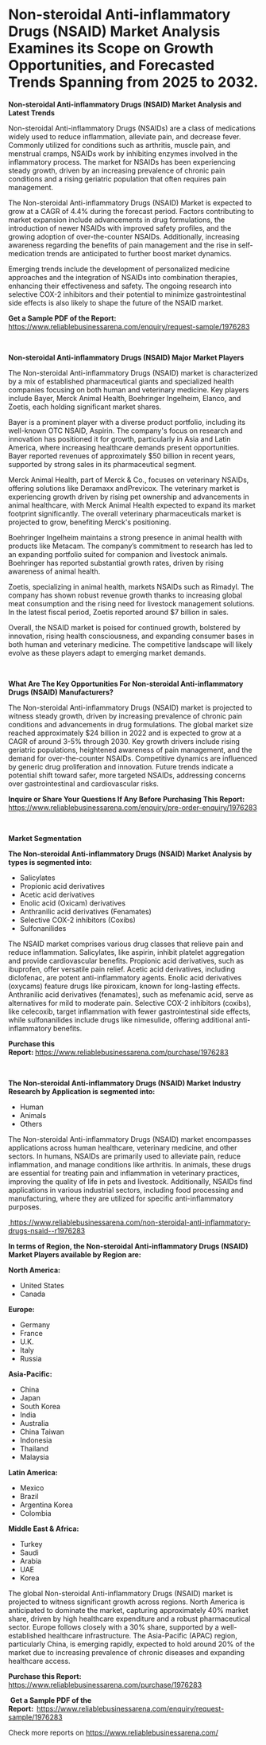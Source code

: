 <p><h1>Non-steroidal Anti-inflammatory Drugs (NSAID) Market Analysis Examines its Scope on Growth Opportunities, and Forecasted Trends Spanning from 2025 to 2032.</h1></p><p><strong>Non-steroidal Anti-inflammatory Drugs (NSAID) Market Analysis and Latest Trends</strong></p>
<p><p>Non-steroidal Anti-inflammatory Drugs (NSAIDs) are a class of medications widely used to reduce inflammation, alleviate pain, and decrease fever. Commonly utilized for conditions such as arthritis, muscle pain, and menstrual cramps, NSAIDs work by inhibiting enzymes involved in the inflammatory process. The market for NSAIDs has been experiencing steady growth, driven by an increasing prevalence of chronic pain conditions and a rising geriatric population that often requires pain management.</p><p>The Non-steroidal Anti-inflammatory Drugs (NSAID) Market is expected to grow at a CAGR of 4.4% during the forecast period. Factors contributing to market expansion include advancements in drug formulations, the introduction of newer NSAIDs with improved safety profiles, and the growing adoption of over-the-counter NSAIDs. Additionally, increasing awareness regarding the benefits of pain management and the rise in self-medication trends are anticipated to further boost market dynamics. </p><p>Emerging trends include the development of personalized medicine approaches and the integration of NSAIDs into combination therapies, enhancing their effectiveness and safety. The ongoing research into selective COX-2 inhibitors and their potential to minimize gastrointestinal side effects is also likely to shape the future of the NSAID market.</p></p>
<p><strong>Get a Sample PDF of the Report:&nbsp;</strong> <a href="https://www.reliablebusinessarena.com/enquiry/request-sample/1976283?utm_campaign=1990&utm_medium=2&utm_source=Github&utm_content=ia&utm_term=09032025&utm_id=non-steroidal-anti-inflammatory-drugs-nsaid">https://www.reliablebusinessarena.com/enquiry/request-sample/1976283</a></p>
<p>&nbsp;</p>
<p><strong>Non-steroidal Anti-inflammatory Drugs (NSAID) Major Market Players</strong></p>
<p><p>The Non-steroidal Anti-inflammatory Drugs (NSAID) market is characterized by a mix of established pharmaceutical giants and specialized health companies focusing on both human and veterinary medicine. Key players include Bayer, Merck Animal Health, Boehringer Ingelheim, Elanco, and Zoetis, each holding significant market shares.</p><p>Bayer is a prominent player with a diverse product portfolio, including its well-known OTC NSAID, Aspirin. The company's focus on research and innovation has positioned it for growth, particularly in Asia and Latin America, where increasing healthcare demands present opportunities. Bayer reported revenues of approximately $50 billion in recent years, supported by strong sales in its pharmaceutical segment.</p><p>Merck Animal Health, part of Merck & Co., focuses on veterinary NSAIDs, offering solutions like Deramaxx andPrevicox. The veterinary market is experiencing growth driven by rising pet ownership and advancements in animal healthcare, with Merck Animal Health expected to expand its market footprint significantly. The overall veterinary pharmaceuticals market is projected to grow, benefiting Merck's positioning.</p><p>Boehringer Ingelheim maintains a strong presence in animal health with products like Metacam. The company’s commitment to research has led to an expanding portfolio suited for companion and livestock animals. Boehringer has reported substantial growth rates, driven by rising awareness of animal health.</p><p>Zoetis, specializing in animal health, markets NSAIDs such as Rimadyl. The company has shown robust revenue growth thanks to increasing global meat consumption and the rising need for livestock management solutions. In the latest fiscal period, Zoetis reported around $7 billion in sales.</p><p>Overall, the NSAID market is poised for continued growth, bolstered by innovation, rising health consciousness, and expanding consumer bases in both human and veterinary medicine. The competitive landscape will likely evolve as these players adapt to emerging market demands.</p></p>
<p>&nbsp;</p>
<p><strong>What Are The Key Opportunities For Non-steroidal Anti-inflammatory Drugs (NSAID) Manufacturers?</strong></p>
<p><p>The Non-steroidal Anti-inflammatory Drugs (NSAID) market is projected to witness steady growth, driven by increasing prevalence of chronic pain conditions and advancements in drug formulations. The global market size reached approximately $24 billion in 2022 and is expected to grow at a CAGR of around 3-5% through 2030. Key growth drivers include rising geriatric populations, heightened awareness of pain management, and the demand for over-the-counter NSAIDs. Competitive dynamics are influenced by generic drug proliferation and innovation. Future trends indicate a potential shift toward safer, more targeted NSAIDs, addressing concerns over gastrointestinal and cardiovascular risks.</p></p>
<p><strong>Inquire or Share Your Questions If Any Before Purchasing This Report:</strong> <a href="https://www.reliablebusinessarena.com/enquiry/pre-order-enquiry/1976283?utm_campaign=1990&utm_medium=2&utm_source=Github&utm_content=ia&utm_term=09032025&utm_id=non-steroidal-anti-inflammatory-drugs-nsaid">https://www.reliablebusinessarena.com/enquiry/pre-order-enquiry/1976283</a></p>
<p>&nbsp;</p>
<p><strong>Market Segmentation</strong></p>
<p><strong>The Non-steroidal Anti-inflammatory Drugs (NSAID) Market Analysis by types is segmented into:</strong></p>
<p><ul><li>Salicylates</li><li>Propionic acid derivatives</li><li>Acetic acid derivatives</li><li>Enolic acid (Oxicam) derivatives</li><li>Anthranilic acid derivatives (Fenamates)</li><li>Selective COX-2 inhibitors (Coxibs)</li><li>Sulfonanilides</li></ul></p>
<p><p>The NSAID market comprises various drug classes that relieve pain and reduce inflammation. Salicylates, like aspirin, inhibit platelet aggregation and provide cardiovascular benefits. Propionic acid derivatives, such as ibuprofen, offer versatile pain relief. Acetic acid derivatives, including diclofenac, are potent anti-inflammatory agents. Enolic acid derivatives (oxycams) feature drugs like piroxicam, known for long-lasting effects. Anthranilic acid derivatives (fenamates), such as mefenamic acid, serve as alternatives for mild to moderate pain. Selective COX-2 inhibitors (coxibs), like celecoxib, target inflammation with fewer gastrointestinal side effects, while sulfonanilides include drugs like nimesulide, offering additional anti-inflammatory benefits.</p></p>
<p><strong>Purchase this Report:&nbsp;</strong><a href="https://www.reliablebusinessarena.com/purchase/1976283?utm_campaign=1990&utm_medium=2&utm_source=Github&utm_content=ia&utm_term=09032025&utm_id=non-steroidal-anti-inflammatory-drugs-nsaid">https://www.reliablebusinessarena.com/purchase/1976283</a></p>
<p>&nbsp;</p>
<p><strong>The Non-steroidal Anti-inflammatory Drugs (NSAID) Market Industry Research by Application is segmented into:</strong></p>
<p><ul><li>Human</li><li>Animals</li><li>Others</li></ul></p>
<p><p>The Non-steroidal Anti-inflammatory Drugs (NSAID) market encompasses applications across human healthcare, veterinary medicine, and other sectors. In humans, NSAIDs are primarily used to alleviate pain, reduce inflammation, and manage conditions like arthritis. In animals, these drugs are essential for treating pain and inflammation in veterinary practices, improving the quality of life in pets and livestock. Additionally, NSAIDs find applications in various industrial sectors, including food processing and manufacturing, where they are utilized for specific anti-inflammatory purposes.</p></p>
<p><a href="https://www.reliablebusinessarena.com/non-steroidal-anti-inflammatory-drugs-nsaid--r1976283?utm_campaign=1990&utm_medium=2&utm_source=Github&utm_content=ia&utm_term=09032025&utm_id=non-steroidal-anti-inflammatory-drugs-nsaid">&nbsp;https://www.reliablebusinessarena.com/non-steroidal-anti-inflammatory-drugs-nsaid--r1976283</a></p>
<p><strong>In terms of Region, the Non-steroidal Anti-inflammatory Drugs (NSAID) Market Players available by Region are:</strong></p>
<p>
    <p> <strong> North America: </strong>
        <ul>
            <li>United States</li>
            <li>Canada</li>
        </ul>
        </p> 
    <p> <strong> Europe: </strong>
        <ul>
            <li>Germany</li>
            <li>France</li>
            <li>U.K.</li>
            <li>Italy</li>
            <li>Russia</li>
        </ul>
        </p> 
    <p> <strong> Asia-Pacific: </strong>
        <ul>
            <li>China</li>
            <li>Japan</li>
            <li>South Korea</li>
            <li>India</li>
            <li>Australia</li>
            <li>China Taiwan</li>
            <li>Indonesia</li>
            <li>Thailand</li>
            <li>Malaysia</li>
        </ul>
        </p> 
    <p> <strong> Latin America: </strong>
        <ul>
            <li>Mexico</li>
            <li>Brazil</li>
            <li>Argentina Korea</li>
            <li>Colombia</li>
        </ul>
        </p> 
    <p> <strong> Middle East & Africa: </strong>
        <ul>
            <li>Turkey</li>
            <li>Saudi</li>
            <li>Arabia</li>
            <li>UAE</li>
            <li>Korea</li>
        </ul>
    </p>
    </p>
<p><p>The global Non-steroidal Anti-inflammatory Drugs (NSAID) market is projected to witness significant growth across regions. North America is anticipated to dominate the market, capturing approximately 40% market share, driven by high healthcare expenditure and a robust pharmaceutical sector. Europe follows closely with a 30% share, supported by a well-established healthcare infrastructure. The Asia-Pacific (APAC) region, particularly China, is emerging rapidly, expected to hold around 20% of the market due to increasing prevalence of chronic diseases and expanding healthcare access.</p></p>
<p><strong>Purchase this Report: </strong><a href="https://www.reliablebusinessarena.com/purchase/1976283?utm_campaign=1990&utm_medium=2&utm_source=Github&utm_content=ia&utm_term=09032025&utm_id=non-steroidal-anti-inflammatory-drugs-nsaid">https://www.reliablebusinessarena.com/purchase/1976283</a></p>
<p>&nbsp;<strong>Get a Sample PDF of the Report:&nbsp;&nbsp;</strong><a href="https://www.reliablebusinessarena.com/enquiry/request-sample/1976283?utm_campaign=1990&utm_medium=2&utm_source=Github&utm_content=ia&utm_term=09032025&utm_id=non-steroidal-anti-inflammatory-drugs-nsaid">https://www.reliablebusinessarena.com/enquiry/request-sample/1976283</a></p>
<p><strong></strong></p>
<p>Check more reports on <a href="https://www.reliablebusinessarena.com/?utm_campaign=1990&utm_medium=2&utm_source=Github&utm_content=ia&utm_term=09032025&utm_id=non-steroidal-anti-inflammatory-drugs-nsaid">https://www.reliablebusinessarena.com/</a></p>